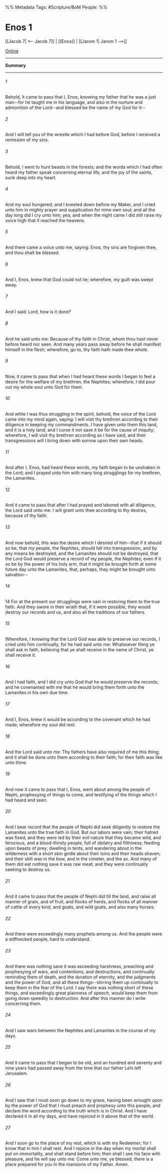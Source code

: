 %% Metadata
Tags: #Scripture/BoM
People: 
%%
# Enos 1
[[Jacob 7| <-- Jacob 7]] | [[Enos]] | [[Jarom 1| Jarom 1 -->]]

[Online](https://churchofjesuschrist.org/study/scriptures/bofm/enos/1?lang=eng)

---
__Summary__



---
###### 1
Behold, it came to pass that I, Enos, knowing my father that he was a just man--for he taught me in his language, and also in the nurture and admonition of the Lord--and blessed be the name of my God for it--
###### 2
And I will tell you of the wrestle which I had before God, before I received a remission of my sins.
###### 3
Behold, I went to hunt beasts in the forests; and the words which I had often heard my father speak concerning eternal life, and the joy of the saints, sunk deep into my heart.
###### 4
And my soul hungered; and I kneeled down before my Maker, and I cried unto him in mighty prayer and supplication for mine own soul; and all the day long did I cry unto him; yea, and when the night came I did still raise my voice high that it reached the heavens.
###### 5
And there came a voice unto me, saying: Enos, thy sins are forgiven thee, and thou shalt be blessed.
###### 6
And I, Enos, knew that God could not lie; wherefore, my guilt was swept away.
###### 7
And I said: Lord, how is it done?
###### 8
And he said unto me: Because of thy faith in Christ, whom thou hast never before heard nor seen. And many years pass away before he shall manifest himself in the flesh; wherefore, go to, thy faith hath made thee whole.
###### 9
Now, it came to pass that when I had heard these words I began to feel a desire for the welfare of my brethren, the Nephites; wherefore, I did pour out my whole soul unto God for them.
###### 10
And while I was thus struggling in the spirit, behold, the voice of the Lord came into my mind again, saying: I will visit thy brethren according to their diligence in keeping my commandments. I have given unto them this land, and it is a holy land; and I curse it not save it be for the cause of iniquity; wherefore, I will visit thy brethren according as I have said; and their transgressions will I bring down with sorrow upon their own heads.
###### 11
And after I, Enos, had heard these words, my faith began to be unshaken in the Lord; and I prayed unto him with many long strugglings for my brethren, the Lamanites.
###### 12
And it came to pass that after I had prayed and labored with all diligence, the Lord said unto me: I will grant unto thee according to thy desires, because of thy faith.
###### 13
And now behold, this was the desire which I desired of him--that if it should so be, that my people, the Nephites, should fall into transgression, and by any means be destroyed, and the Lamanites should not be destroyed, that the Lord God would preserve a record of my people, the Nephites; even if it so be by the power of his holy arm, that it might be brought forth at some future day unto the Lamanites, that, perhaps, they might be brought unto salvation--
###### 14
14 For at the present our strugglings were vain in restoring them to the true faith. And they swore in their wrath that, if it were possible, they would destroy our records and us, and also all the traditions of our fathers.
###### 15
Wherefore, I knowing that the Lord God was able to preserve our records, I cried unto him continually, for he had said unto me: Whatsoever thing ye shall ask in faith, believing that ye shall receive in the name of Christ, ye shall receive it.
###### 16
And I had faith, and I did cry unto God that he would preserve the records; and he covenanted with me that he would bring them forth unto the Lamanites in his own due time.
###### 17
And I, Enos, knew it would be according to the covenant which he had made; wherefore my soul did rest.
###### 18
And the Lord said unto me: Thy fathers have also required of me this thing; and it shall be done unto them according to their faith; for their faith was like unto thine.
###### 19
And now it came to pass that I, Enos, went about among the people of Nephi, prophesying of things to come, and testifying of the things which I had heard and seen.
###### 20
And I bear record that the people of Nephi did seek diligently to restore the Lamanites unto the true faith in God. But our labors were vain; their hatred was fixed, and they were led by their evil nature that they became wild, and ferocious, and a blood-thirsty people, full of idolatry and filthiness; feeding upon beasts of prey; dwelling in tents, and wandering about in the wilderness with a short skin girdle about their loins and their heads shaven; and their skill was in the bow, and in the cimeter, and the ax. And many of them did eat nothing save it was raw meat; and they were continually seeking to destroy us.
###### 21
And it came to pass that the people of Nephi did till the land, and raise all manner of grain, and of fruit, and flocks of herds, and flocks of all manner of cattle of every kind, and goats, and wild goats, and also many horses.
###### 22
And there were exceedingly many prophets among us. And the people were a stiffnecked people, hard to understand.
###### 23
And there was nothing save it was exceeding harshness, preaching and prophesying of wars, and contentions, and destructions, and continually reminding them of death, and the duration of eternity, and the judgments and the power of God, and all these things--stirring them up continually to keep them in the fear of the Lord. I say there was nothing short of these things, and exceedingly great plainness of speech, would keep them from going down speedily to destruction. And after this manner do I write concerning them.
###### 24
And I saw wars between the Nephites and Lamanites in the course of my days.
###### 25
And it came to pass that I began to be old, and an hundred and seventy and nine years had passed away from the time that our father Lehi left Jerusalem.
###### 26
And I saw that I must soon go down to my grave, having been wrought upon by the power of God that I must preach and prophesy unto this people, and declare the word according to the truth which is in Christ. And I have declared it in all my days, and have rejoiced in it above that of the world.
###### 27
And I soon go to the place of my rest, which is with my Redeemer; for I know that in him I shall rest. And I rejoice in the day when my mortal shall put on immortality, and shall stand before him; then shall I see his face with pleasure, and he will say unto me: Come unto me, ye blessed, there is a place prepared for you in the mansions of my Father. Amen.



